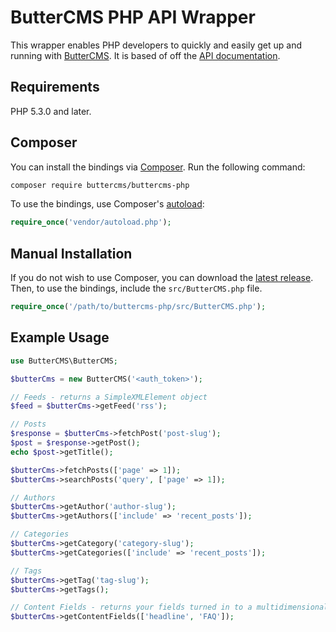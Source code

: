# ButterCMS PHP API Wrapper

This wrapper enables PHP developers to quickly and easily get up and running with [ButterCMS](https://buttercms.com/). It is based of off the [API documentation](https://buttercms.com/docs/api/).

## Requirements

PHP 5.3.0 and later.

## Composer

You can install the bindings via [Composer](http://getcomposer.org/). Run the following command:

```bash
composer require buttercms/buttercms-php
```

To use the bindings, use Composer's [autoload](https://getcomposer.org/doc/00-intro.md#autoloading):

```php
require_once('vendor/autoload.php');
```

## Manual Installation

If you do not wish to use Composer, you can download the [latest release](https://github.com/buttercms/buttercms-php/releases). Then, to use the bindings, include the `src/ButterCMS.php` file.

```php
require_once('/path/to/buttercms-php/src/ButterCMS.php');
```

## Example Usage

```php
use ButterCMS\ButterCMS;

$butterCms = new ButterCMS('<auth_token>');

// Feeds - returns a SimpleXMLElement object
$feed = $butterCms->getFeed('rss');

// Posts
$response = $butterCms->fetchPost('post-slug');
$post = $response->getPost();
echo $post->getTitle();

$butterCms->fetchPosts(['page' => 1]);
$butterCms->searchPosts('query', ['page' => 1]);

// Authors
$butterCms->getAuthor('author-slug');
$butterCms->getAuthors(['include' => 'recent_posts']);

// Categories
$butterCms->getCategory('category-slug');
$butterCms->getCategories(['include' => 'recent_posts']);

// Tags
$butterCms->getTag('tag-slug');
$butterCms->getTags();

// Content Fields - returns your fields turned in to a multidimensional array
$butterCms->getContentFields(['headline', 'FAQ']);
```
